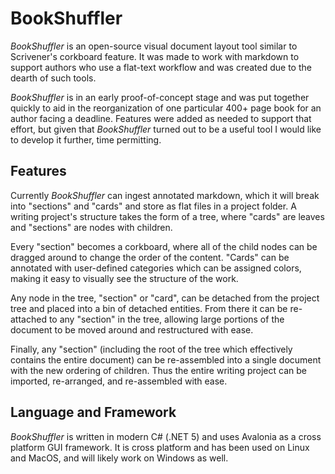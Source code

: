 # BookShuffler

*BookShuffler* is an open-source visual document layout tool similar to Scrivener's corkboard feature.  It was made to work with markdown to support authors who use a flat-text workflow and was created due to the dearth of such tools.

*BookShuffler* is in an early proof-of-concept stage and was put together quickly to aid in the reorganization of one particular 400+ page book for an author facing a deadline.  Features were added as needed to support that effort, but given that *BookShuffler* turned out to be a useful tool I would like to develop it further, time permitting.

## Features

Currently *BookShuffler* can ingest annotated markdown, which it will break into "sections" and "cards" and store as flat files in a project folder.  A writing project's structure takes the form of a tree, where "cards" are leaves and "sections" are nodes with children.

Every "section" becomes a corkboard, where all of the child nodes can be dragged around to change the order of the content.  "Cards" can be annotated with user-defined categories which can be assigned colors, making it easy to visually see the structure of the work.

Any node in the tree, "section" or "card", can be detached from the project tree and placed into a bin of detached entities.  From there it can be re-attached to any "section" in the tree, allowing large portions of the document to be moved around and restructured with ease.

Finally, any "section" (including the root of the tree which effectively contains the entire document) can be re-assembled into a single document with the new ordering of children.  Thus the entire writing project can be imported, re-arranged, and re-assembled with ease.

## Language and Framework

*BookShuffler* is written in modern C# (.NET 5) and uses Avalonia as a cross platform GUI framework.  It is cross platform and has been used on Linux and MacOS, and will likely work on Windows as well.

